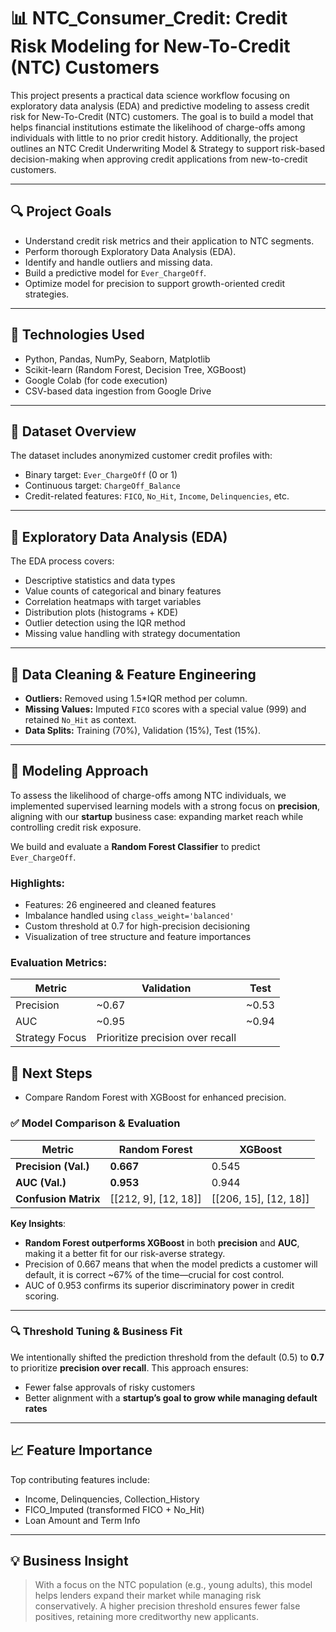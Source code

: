 # 📊 NTC_Consumer_Credit: Credit Risk Modeling for New-To-Credit (NTC) Customers

This project presents a practical data science workflow focusing on exploratory data analysis (EDA) and predictive modeling to assess credit risk for New-To-Credit (NTC) customers. The goal is to build a model that helps financial institutions estimate the likelihood of charge-offs among individuals with little to no prior credit history.
Additionally, the project outlines an NTC Credit Underwriting Model & Strategy to support risk-based decision-making when approving credit applications from new-to-credit customers.

---

## 🔍 Project Goals

- Understand credit risk metrics and their application to NTC segments.
- Perform thorough Exploratory Data Analysis (EDA).
- Identify and handle outliers and missing data.
- Build a predictive model for `Ever_ChargeOff`.
- Optimize model for precision to support growth-oriented credit strategies.

---

## 🧰 Technologies Used

- Python, Pandas, NumPy, Seaborn, Matplotlib
- Scikit-learn (Random Forest, Decision Tree, XGBoost)
- Google Colab (for code execution)
- CSV-based data ingestion from Google Drive

---

## 🔢 Dataset Overview

The dataset includes anonymized customer credit profiles with:
- Binary target: `Ever_ChargeOff` (0 or 1)
- Continuous target: `ChargeOff_Balance`
- Credit-related features: `FICO`, `No_Hit`, `Income`, `Delinquencies`, etc.

---

## 🔎 Exploratory Data Analysis (EDA)

The EDA process covers:
- Descriptive statistics and data types
- Value counts of categorical and binary features
- Correlation heatmaps with target variables
- Distribution plots (histograms + KDE)
- Outlier detection using the IQR method
- Missing value handling with strategy documentation

---

## 🧼 Data Cleaning & Feature Engineering

- **Outliers:** Removed using 1.5*IQR method per column.
- **Missing Values:** Imputed `FICO` scores with a special value (999) and retained `No_Hit` as context.
- **Data Splits:** Training (70%), Validation (15%), Test (15%).

---

## 🤖 Modeling Approach

To assess the likelihood of charge-offs among NTC individuals, we implemented supervised learning models with a strong focus on **precision**, aligning with our **startup** business case: expanding market reach while controlling credit risk exposure.

We build and evaluate a **Random Forest Classifier** to predict `Ever_ChargeOff`. 

### Highlights:
- Features: 26 engineered and cleaned features
- Imbalance handled using `class_weight='balanced'`
- Custom threshold at 0.7 for high-precision decisioning
- Visualization of tree structure and feature importances

### Evaluation Metrics:
| Metric          | Validation | Test     |
|-----------------|------------|----------|
| Precision       | ~0.67      | ~0.53    |
| AUC             | ~0.95      | ~0.94    |
| Strategy Focus  | Prioritize precision over recall |


## 🔮 Next Steps
- Compare Random Forest with XGBoost for enhanced precision.

### ✅ Model Comparison & Evaluation

| Metric                | Random Forest | XGBoost  |
|-----------------------|---------------|----------|
| **Precision (Val.)**  | **0.667**     | 0.545    |
| **AUC (Val.)**        | **0.953**     | 0.944    |
| **Confusion Matrix**  | [[212, 9], [12, 18]] | [[206, 15], [12, 18]] |

**Key Insights**:
- **Random Forest outperforms XGBoost** in both **precision** and **AUC**, making it a better fit for our risk-averse strategy.
- Precision of 0.667 means that when the model predicts a customer will default, it is correct ~67% of the time—crucial for cost control.
- AUC of 0.953 confirms its superior discriminatory power in credit scoring.

---

### 🔍 Threshold Tuning & Business Fit

We intentionally shifted the prediction threshold from the default (0.5) to **0.7** to prioritize **precision over recall**. This approach ensures:
- Fewer false approvals of risky customers  
- Better alignment with a **startup’s goal to grow while managing default rates**
---

## 📈 Feature Importance

Top contributing features include:
- Income, Delinquencies, Collection_History
- FICO_Imputed (transformed FICO + No_Hit)
- Loan Amount and Term Info

---

## 💡 Business Insight

> With a focus on the NTC population (e.g., young adults), this model helps lenders expand their market while managing risk conservatively. A higher precision threshold ensures fewer false positives, retaining more creditworthy new applicants.
